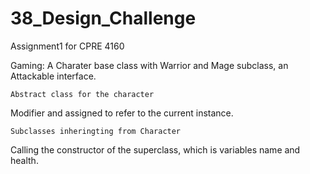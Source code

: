# 38_Design_Challenge
Assignment1 for CPRE 4160

Gaming: A Charater base class with Warrior and Mage subclass, an Attackable interface.

    Abstract class for the character
Modifier and assigned to refer to the current instance.

    Subclasses inheringting from Character
Calling the constructor of the superclass, which is variables name and health.




